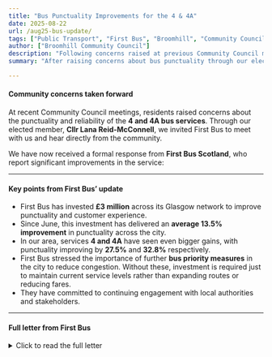 ```yaml
---
title: "Bus Punctuality Improvements for the 4 & 4A"
date: 2025-08-22
url: /aug25-bus-update/
tags: ["Public Transport", "First Bus", "Broomhill", "Community Council"]
author: ["Broomhill Community Council"]
description: "Following concerns raised at previous Community Council meetings, First Bus has confirmed significant punctuality improvements for services 4 and 4A."
summary: "After raising concerns about bus punctuality through our elected member Cllr Lana Reid-McConnell, First Bus has responded with news of major improvements for the 4 and 4A services."

---
```


#### Community concerns taken forward  

At recent Community Council meetings, residents raised concerns about the punctuality and reliability of the **4 and 4A bus services**. Through our elected member, **Cllr Lana Reid-McConnell**, we invited First Bus to meet with us and hear directly from the community.  

We have now received a formal response from **First Bus Scotland**, who report significant improvements in the service:  

---

#### Key points from First Bus’ update  

- First Bus has invested **£3 million** across its Glasgow network to improve punctuality and customer experience.  
- Since June, this investment has delivered an **average 13.5% improvement** in punctuality across the city.  
- In our area, services **4 and 4A** have seen even bigger gains, with punctuality improving by **27.5%** and **32.8%** respectively.  
- First Bus stressed the importance of further **bus priority measures** in the city to reduce congestion. Without these, investment is required just to maintain current service levels rather than expanding routes or reducing fares.  
- They have committed to continuing engagement with local authorities and stakeholders.  

---

#### Full letter from First Bus  

<details>  
<summary>Click to read the full letter</summary>  

**8/22/2025**  

Dear Cllr Reid-McConnell,  

**Service 4 & 4A punctuality improvements**  

We understand how vital bus services are to our customers, your community and the invaluable role they play to the local economy. Ensuring everyone has a reliable and efficient bus service is fundamentally important and our number one priority. To that end, First Bus has been investing heavily in your area to significantly improve punctuality (or on time performance as it is termed in the industry).  

We have invested £3 million, across our network, to improve performance and the experience for our customers. Thanks to this investment, we have been able to ensure buses are able to run on time, despite rising congestion and poor road conditions. On average, this has delivered 13.5% increase in punctuality across the city since June alone.  

We are delighted to inform you that services 4 and 4A serving your area have improved 27.5% and 32.8% respectively, ensuring your constituents are getting a more reliable and efficient service.  

However, the scale of the investment also highlights the need for more investment in bus priority measures in the city. Had measures been in place to reduce congestion and prioritise bus, that £3 million investment could have been used to expand our network, introduce new routes or invest in reduced fares, rather than just to maintain current bus running times.  

First Bus appreciates engagement from all stakeholders, including local authority officers, and we hope to meet with officials on a regular basis going forward to continue discussing improvements to bus services.  

We hope you will join us in welcoming the service improvements and call for further, sustained funding to improve congestion and bus prioritisation measures in your area.  

Please do not hesitate to contact me should you wish any further information.  

Yours sincerely,  
**Duncan Cameron**  
Managing Director, First Bus Scotland  

</details>  
